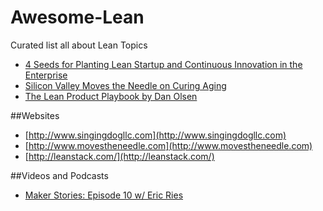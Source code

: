 # Awesome-Lean
Curated list all about Lean Topics

 - [4 Seeds for Planting Lean Startup and Continuous Innovation in the Enterprise](http://www.movestheneedle.com/4-seeds-for-planting-lean-startup-and-continuous-innovation-in-the-enterprise/)
 - [Silicon Valley Moves the Needle on Curing Aging](http://www.singingdogllc.com/980/lean-startup-breakthrough-innovation-in-large-enterprises/)
 - [The Lean Product Playbook by Dan Olsen](http://www.slideshare.net/dan_o/the-lean-product-playbook-by-dan-olsen-48299947)

##Websites
 - [http://www.singingdogllc.com](http://www.singingdogllc.com)
 - [http://www.movestheneedle.com](http://www.movestheneedle.com)
 - [http://leanstack.com/](http://leanstack.com/)

##Videos and Podcasts
 - [Maker Stories: Episode 10 w/ Eric Ries](https://overcast.fm/+BowsiYJIA)

